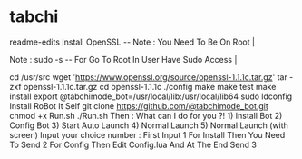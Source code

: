# tabchi
readme-edits
Install OpenSSL -- Note : You Need To Be On Root | 

Note : sudo -s -- For Go To Root In User Have Sudo Access | 

cd /usr/src
wget 'https://www.openssl.org/source/openssl-1.1.1c.tar.gz'
tar -zxf openssl-1.1.1c.tar.gz
cd openssl-1.1.1c
./config
make
make test
make install
export @tabchimode_bot=/usr/local/lib:/usr/local/lib64
sudo ldconfig
Install RoBot It Self git clone https://github.com/@tabchimode_bot.git chmod +x Run.sh ./Run.sh Then : What can I do for you ?! 1) Install Bot 2) Config Bot 3) Start Auto Launch 4) Normal Launch 5) Normal Launch (with screen) Input your choice number : First Input 1 For Install Then You Need To Send 2 For Config Then Edit Config.lua And At The End Send 3
